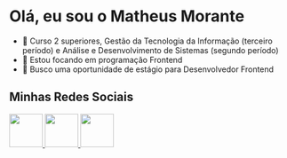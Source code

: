 ###

<h1>Olá, eu sou o Matheus Morante</h1>
<ul>
  <li>📗 Curso 2 superiores, Gestão da Tecnologia da Informação (terceiro período) e Análise e Desenvolvimento de     
       Sistemas (segundo período) </li>
  <li>🎯 Estou focando em programação Frontend</li>
  <li>🔎 Busco uma oportunidade de estágio para Desenvolvedor Frontend</li>
</ul>
</ul>
<div>
  <h2>Minhas Redes Sociais</h2>
  <a href="https://github.com/matheusmorante">
    <img src="https://img.icons8.com/color/344/linkedin-circled--v1.png" style="height:60px">
  </a>
  <a href="discordapp.com/users/MatheusMorante#7378">
    <img src="https://img.icons8.com/fluency/344/discord-logo.png" style="height:60px">
  </a>
  <a href="https://api.whatsapp.com/send?phone=5541997493547">
    <img src="https://img.icons8.com/color/344/whatsapp--v1.png" style="height:60px">
  </a>
</div>

